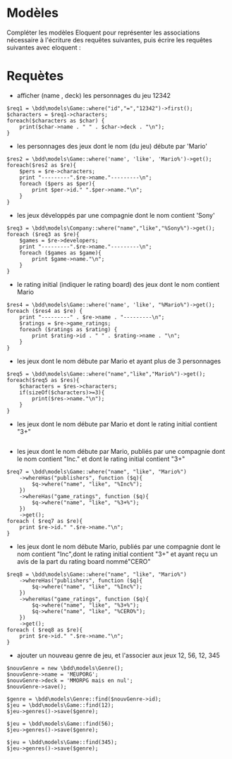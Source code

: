 # Modèles
Compléter les modèles Eloquent pour représenter les associations nécessaire à l'écriture des requêtes suivantes, puis écrire les requêtes suivantes avec eloquent :

# Requètes
- afficher (name , deck) les personnages du jeu 12342
```
$req1 = \bdd\models\Game::where("id","=","12342")->first();
$characters = $req1->characters;
foreach($characters as $char) {
    print($char->name . " " . $char->deck . "\n");
}
```
- les personnages des jeux dont le nom (du jeu) débute par 'Mario'
```
$res2 = \bdd\models\Game::where('name', 'like', 'Mario%')->get();
foreach($res2 as $re){
    $pers = $re->characters;
    print "---------".$re->name."---------\n";
    foreach ($pers as $per){
        print $per->id." ".$per->name."\n";
    }
}
```
- les jeux développés par une compagnie dont le nom contient 'Sony'
```
$req3 = \bdd\models\Company::where("name","like","%Sony%")->get();
foreach ($req3 as $re){
    $games = $re->developers;
    print "---------".$re->name."---------\n";
    foreach ($games as $game){
        print $game->name."\n";
    }
}
```
- le rating initial (indiquer le rating board) des jeux dont le nom contient Mario
```
$res4 = \bdd\models\Game::where('name', 'like', "%Mario%")->get();
foreach ($res4 as $re) {
    print "---------" . $re->name . "---------\n";
    $ratings = $re->game_ratings;
    foreach ($ratings as $rating) {
        print $rating->id . " " . $rating->name . "\n";
    }
}
```
- les jeux dont le nom débute par Mario et ayant plus de 3 personnages
```
$req5 = \bdd\models\Game::where("name","like","Mario%")->get();
foreach($req5 as $res){
    $characters = $res->characters;
    if(sizeOf($characters)>=3){
        print($res->name."\n");
    }
}
```
- les jeux dont le nom débute par Mario et dont le rating initial contient "3+"
```

```
- les jeux dont le nom débute par Mario, publiés par une compagnie dont le nom contient "Inc." et dont le rating initial contient "3+"
```
$req7 = \bdd\models\Game::where("name", "like", "Mario%")
    ->whereHas("publishers", function ($q){
        $q->where("name", "like", "%Inc%");
    })
    ->whereHas("game_ratings", function ($q){
        $q->where("name", "like", "%3+%");
    })
    ->get();
foreach ( $req7 as $re){
    print $re->id." ".$re->name."\n";
}
```
- les jeux dont le nom débute Mario, publiés par une compagnie dont le nom contient "Inc",dont le rating initial contient "3+" et ayant reçu un avis de la part du rating board nommé"CERO"
```
$req8 = \bdd\models\Game::where("name", "like", "Mario%")
    ->whereHas("publishers", function ($q){
        $q->where("name", "like", "%Inc%");
    })
    ->whereHas("game_ratings", function ($q){
        $q->where("name", "like", "%3+%");
        $q->where("name", "like", "%CERO%");
    })
    ->get();
foreach ( $req8 as $re){
    print $re->id." ".$re->name."\n";
}
```
- ajouter un nouveau genre de jeu, et l'associer aux jeux 12, 56, 12, 345
```
$nouvGenre = new \bdd\models\Genre();
$nouvGenre->name = 'MEUPORG';
$nouvGenre->deck = 'MMORPG mais en nul';
$nouvGenre->save();

$genre = \bdd\models\Genre::find($nouvGenre->id);
$jeu = \bdd\models\Game::find(12);
$jeu->genres()->save($genre);

$jeu = \bdd\models\Game::find(56);
$jeu->genres()->save($genre);

$jeu = \bdd\models\Game::find(345);
$jeu->genres()->save($genre);
```